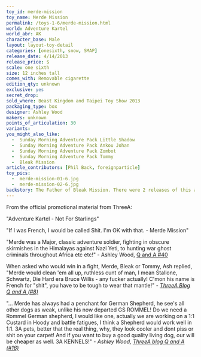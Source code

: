 ```yaml
---
toy_id: merde-mission
toy_name: Merde Mission
permalink: /toys-1-6/merde-mission.html
world: Adventure Kartel
world_abr: AK
character_base: Male
layout: layout-toy-detail
categories: [onesixth, snow, SMAP]
release_date: 4/14/2013
release_price: $
scale: one sixth
size: 12 inches tall
comes_with: Removable cigarette
edition_qty: unknown
exclusive: yes
secret_drop:
sold_where: Beast Kingdom and Taipei Toy Show 2013
packaging_type: box
designer: Ashley Wood
makers: unknown
points_of_articulation: 30
variants: 
you_might_also_like:
  -  Sunday Morning Adventure Pack Little Shadow
  -  Sunday Morning Adventure Pack Ankou Johan
  -  Sunday Morning Adventure Pack Zombot
  -  Sunday Morning Adventure Pack Tommy  
  -  Bleak Mission
article_contributors: [Phil Back, foreignparticle]
toy_pics: 
  -  merde-mission-01-6.jpg
  -  merde-mission-02-6.jpg
backstory: The Father of Bleak Mission. There were 2 releases of this awesome 4-pack - the first at the Japan Venture 3A event, along with a Bambaland.com version.
---
```

From the official promotional material from ThreeA:

"Adventure Kartel - Not For Starlings"

"If I was French, I would be called Shit. I'm OK with that. - Merde Mission"

"Merde was a Major, classic adventure soldier, fighting in obscure skirmishes in the Himalayas against Nazi Yeti, to hunting war ghost criminals throughout Africa etc etc!" - Ashley Wood, <a href="https://www.worldofthreea.com/threea-production-blog/qa40" target="_blank">Q and A #40</a> 

When asked who would win in a fight, Merde, Bleak or Tommy, Ash replied, "Merde would clean 'em all up, ruthless cunt of man, I mean Stallone, Schwartz, Die Hard era Bruce Willis - any fucker actually! C'mon his name is French for "shit", you have to be tough to wear that mantle!"
<cite>- <a href="http://worldof3alegion.forumotion.com/t287-qa-sessions-with-ashley-wood" target="_blank">ThreeA Blog Q and A (#8)</a></cite>

"... Merde has always had a penchant for German Shepherd, he see's all other dogs as weak, unlike his now departed GS ROMMEL! Do we need a Rommel German shepherd, I would like one, actually we are working on a 1:1 Custard in Hoody and battle fatigues, I think a Shepherd would work well in 1:1. 3A pets, better that the real thing, why, they look cooler and dont piss or shit on your carpet! And if you want to buy a good quality living dog, our will be cheaper as well. 3A KENNELS!"
<cite>- Ashley Wood, <a href="http://worldof3alegion.forumotion.com/t287-qa-sessions-with-ashley-wood" target="_blank">ThreeA blog Q and A (#16)</a></cite>
